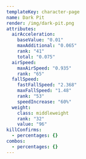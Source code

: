 ```yaml
---
templateKey: character-page
name: Dark Pit
render: /img/dark-pit.png
attributes:
  airAcceleration:
    baseValue: "0.01"
    maxAdditional: "0.065"
    rank: "41"
    total: "0.075"
  airSpeed:
    maxAirSpeed: "0.935"
    rank: "65"
  fallSpeed:
    fastFallSpeed: "2.368"
    maxFallSpeed: "1.48"
    rank: "53"
    speedIncrease: "60%"
  weight:
    class: middleweight
    rank: "32"
    value: "96"
killConfirms:
  - percentages: {}
combos:
  - percentages: {}
---
```

